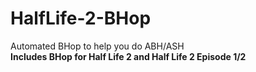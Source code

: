 # HalfLife-2-BHop
Automated BHop to help you do ABH/ASH  
**Includes BHop for Half Life 2 and Half Life 2 Episode 1/2**
